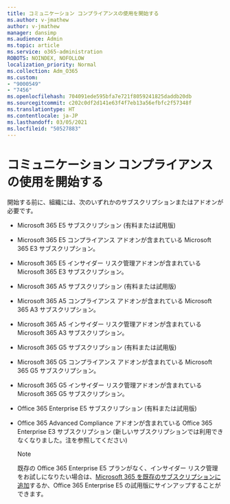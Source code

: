 ```yaml
---
title: コミュニケーション コンプライアンスの使用を開始する
ms.author: v-jmathew
author: v-jmathew
manager: dansimp
ms.audience: Admin
ms.topic: article
ms.service: o365-administration
ROBOTS: NOINDEX, NOFOLLOW
localization_priority: Normal
ms.collection: Adm_O365
ms.custom:
- "9000549"
- "7456"
ms.openlocfilehash: 704091ede595bfa7e721f8059241825daddb20db
ms.sourcegitcommit: c202c0df2d141e63f4f7eb13a56efbfc2f57348f
ms.translationtype: HT
ms.contentlocale: ja-JP
ms.lasthandoff: 03/05/2021
ms.locfileid: "50527883"
---
```

# <a name="get-started-with-communication-compliance"></a>コミュニケーション コンプライアンスの使用を開始する

開始する前に、組織には、次のいずれかのサブスクリプションまたはアドオンが必要です。

* Microsoft 365 E5 サブスクリプション (有料または試用版)
* Microsoft 365 E5 コンプライアンス アドオンが含まれている Microsoft 365 E3 サブスクリプション。
* Microsoft 365 E5 インサイダー リスク管理アドオンが含まれている Microsoft 365 E3 サブスクリプション。
* Microsoft 365 A5 サブスクリプション (有料または試用版)
* Microsoft 365 A5 コンプライアンス アドオンが含まれている Microsoft 365 A3 サブスクリプション。
* Microsoft 365 A5 インサイダー リスク管理アドオンが含まれている Microsoft 365 A3 サブスクリプション。
* Microsoft 365 G5 サブスクリプション (有料または試用版)
* Microsoft 365 G5 コンプライアンス アドオンが含まれている Microsoft 365 G5 サブスクリプション。
* Microsoft 365 G5 インサイダー リスク管理アドオンが含まれている Microsoft 365 G5 サブスクリプション。
* Office 365 Enterprise E5 サブスクリプション (有料または試用版)
* Office 365 Advanced Compliance アドオンが含まれている Office 365 Enterprise E3 サブスクリプション (新しいサブスクリプションでは利用できなくなりました。注を参照してください)

    > [!NOTE]
    > 既存の Office 365 Enterprise E5 プランがなく、インサイダー リスク管理をお試しになりたい場合は、[Microsoft 365 を既存のサブスクリプションに追加](https://go.microsoft.com/fwlink/?linkid=2130508)するか、Office 365 Enterprise E5 の試用版にサインアップすることができます。
